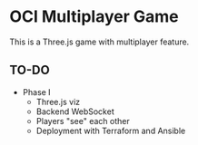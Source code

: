 # OCI Multiplayer Game

This is a Three.js game with multiplayer feature.

## TO-DO

- Phase I
  - Three.js viz
  - Backend WebSocket
  - Players "see" each other
  - Deployment with Terraform and Ansible